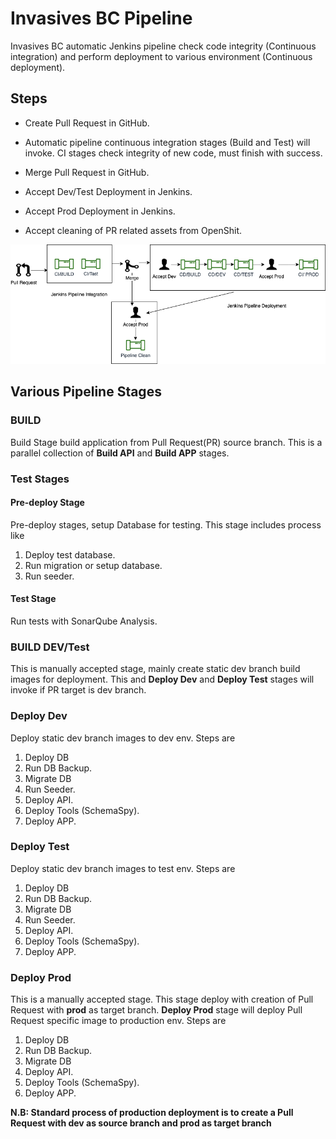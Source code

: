 # Invasives BC Pipeline

Invasives BC automatic Jenkins pipeline check code integrity (Continuous integration) and perform deployment to various environment (Continuous deployment).  
  
## Steps

* Create Pull Request in GitHub.

* Automatic pipeline continuous integration stages (Build and Test) will invoke. CI stages check integrity of new code, must finish with success.

* Merge Pull Request in GitHub.

* Accept Dev/Test Deployment in Jenkins.

* Accept Prod Deployment in Jenkins.

* Accept cleaning of PR related assets from OpenShit.

![FlowDiagram](doc-images/Pipeline.png)

## Various Pipeline Stages

### BUILD

Build Stage build application from Pull Request(PR) source branch. This is a parallel collection of **Build API** and **Build APP** stages.  

### Test Stages

#### Pre-deploy Stage

Pre-deploy stages, setup Database for testing. This stage includes process like

1. Deploy test database.
2. Run migration or setup database.
3. Run seeder.

#### Test Stage

Run tests with SonarQube Analysis.

### BUILD DEV/Test

This is manually accepted stage, mainly create static dev branch build images for deployment. This and __Deploy Dev__ and __Deploy Test__ stages will invoke if PR target is dev branch.

### Deploy Dev

Deploy static dev branch images to dev env. Steps are

1. Deploy DB
2. Run DB Backup.
3. Migrate DB
4. Run Seeder.
5. Deploy API.
6. Deploy Tools (SchemaSpy).
7. Deploy APP.

### Deploy Test

Deploy static dev branch images to test env. Steps are

1. Deploy DB
2. Run DB Backup.
3. Migrate DB
4. Run Seeder.
5. Deploy API.
6. Deploy Tools (SchemaSpy).
7. Deploy APP.

### Deploy Prod

This is a manually accepted stage. This stage deploy with creation of Pull Request with **prod** as target branch. __Deploy Prod__ stage will deploy Pull Request specific image to production env. Steps are

1. Deploy DB
2. Run DB Backup.
3. Migrate DB
4. Deploy API.
5. Deploy Tools (SchemaSpy).
6. Deploy APP.

__**N.B: Standard process of production deployment is to create a Pull Request with dev as source branch and prod as target branch**__
